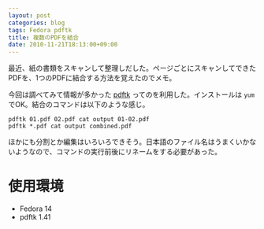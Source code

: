 ```yaml
---
layout: post
categories: blog
tags: Fedora pdftk
title: 複数のPDFを結合
date: 2010-11-21T18:13:00+09:00
---
```



最近、紙の書類をスキャンして整理しだした。ページごとにスキャンしてできたPDFを、1つのPDFに結合する方法を覚えたのでメモ。

<!-- more -->

今回は調べてみて情報が多かった [pdftk] ってのを利用した。インストールは `yum` でOK。結合のコマンドは以下のような感じ。

```
pdftk 01.pdf 02.pdf cat output 01-02.pdf
pdftk *.pdf cat output combined.pdf
```


ほかにも分割とか編集はいろいろできそう。日本語のファイル名はうまくいかないようなので、コマンドの実行前後にリネームをする必要があった。


# 使用環境

+ Fedora 14
+ pdftk 1.41



[pdftk]: http://www.pdflabs.com/tools/pdftk-the-pdf-toolkit/
